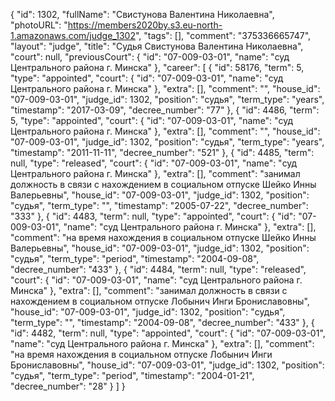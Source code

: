 {
    "id": 1302,
    "fullName": "Свистунова Валентина Николаевна",
    "photoURL": "https://members2020by.s3.eu-north-1.amazonaws.com/judge_1302",
    "tags": [],
    "comment": "375336665747",
    "layout": "judge",
    "title": "Судья Свистунова Валентина Николаевна",
    "court": null,
    "previousCourt": {
        "id": "07-009-03-01",
        "name": "суд Центрального района г. Минска"
    },
    "career": [
        {
            "id": 58176,
            "term": 5,
            "type": "appointed",
            "court": {
                "id": "07-009-03-01",
                "name": "суд Центрального района г. Минска"
            },
            "extra": [],
            "comment": "",
            "house_id": "07-009-03-01",
            "judge_id": 1302,
            "position": "судья",
            "term_type": "years",
            "timestamp": "2017-03-09",
            "decree_number": "77"
        },
        {
            "id": 4486,
            "term": 5,
            "type": "appointed",
            "court": {
                "id": "07-009-03-01",
                "name": "суд Центрального района г. Минска"
            },
            "extra": [],
            "comment": "",
            "house_id": "07-009-03-01",
            "judge_id": 1302,
            "position": "судья",
            "term_type": "years",
            "timestamp": "2011-11-11",
            "decree_number": "521"
        },
        {
            "id": 4485,
            "term": null,
            "type": "released",
            "court": {
                "id": "07-009-03-01",
                "name": "суд Центрального района г. Минска"
            },
            "extra": [],
            "comment": "занимал должность в связи с нахождением в социальном отпуске Шейко Инны Валерьевны",
            "house_id": "07-009-03-01",
            "judge_id": 1302,
            "position": "судья",
            "term_type": "",
            "timestamp": "2005-07-22",
            "decree_number": "333"
        },
        {
            "id": 4483,
            "term": null,
            "type": "appointed",
            "court": {
                "id": "07-009-03-01",
                "name": "суд Центрального района г. Минска"
            },
            "extra": [],
            "comment": "на время нахождения в социальном отпуске Шейко Инны Валерьевны",
            "house_id": "07-009-03-01",
            "judge_id": 1302,
            "position": "судья",
            "term_type": "period",
            "timestamp": "2004-09-08",
            "decree_number": "433"
        },
        {
            "id": 4484,
            "term": null,
            "type": "released",
            "court": {
                "id": "07-009-03-01",
                "name": "суд Центрального района г. Минска"
            },
            "extra": [],
            "comment": "занимал должность в связи с нахождением в социальном отпуске Лобынич Инги Брониславовны",
            "house_id": "07-009-03-01",
            "judge_id": 1302,
            "position": "судья",
            "term_type": "",
            "timestamp": "2004-09-08",
            "decree_number": "433"
        },
        {
            "id": 4482,
            "term": null,
            "type": "appointed",
            "court": {
                "id": "07-009-03-01",
                "name": "суд Центрального района г. Минска"
            },
            "extra": [],
            "comment": "на время нахождения в социальном отпуске Лобынич Инги Брониславовны",
            "house_id": "07-009-03-01",
            "judge_id": 1302,
            "position": "судья",
            "term_type": "period",
            "timestamp": "2004-01-21",
            "decree_number": "28"
        }
    ]
}